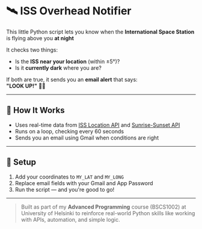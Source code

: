 # 🛰 ISS Overhead Notifier

This little Python script lets you know when the **International Space Station** is flying above you **at night**

It checks two things:
- Is the **ISS near your location** (within ±5°)?
- Is it **currently dark** where you are?

If both are true, it sends you an **email alert** that says:  
**"LOOK UP!"** 👀✨

---

## 🔧 How It Works

- Uses real-time data from [ISS Location API](http://api.open-notify.org/iss-now.json) and [Sunrise-Sunset API](https://sunrise-sunset.org/api)
- Runs on a loop, checking every 60 seconds
- Sends you an email using Gmail when conditions are right

---

## 📌 Setup

1. Add your coordinates to `MY_LAT` and `MY_LONG`
2. Replace email fields with your Gmail and App Password
3. Run the script — and you're good to go!

---

> Built as part of my **Advanced Programming** course (BSCS1002) at University of Helsinki to reinforce real-world Python skills like working with APIs, automation, and simple logic.
